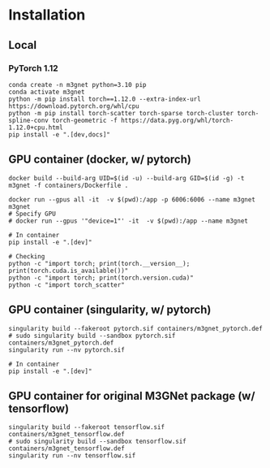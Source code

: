 # Installation

## Local

### PyTorch 1.12

```shell
conda create -n m3gnet python=3.10 pip
conda activate m3gnet
python -m pip install torch==1.12.0 --extra-index-url https://download.pytorch.org/whl/cpu
python -m pip install torch-scatter torch-sparse torch-cluster torch-spline-conv torch-geometric -f https://data.pyg.org/whl/torch-1.12.0+cpu.html
pip install -e ".[dev,docs]"
```

## GPU container (docker, w/ pytorch)

```shell
docker build --build-arg UID=$(id -u) --build-arg GID=$(id -g) -t m3gnet -f containers/Dockerfile .

docker run --gpus all -it  -v $(pwd):/app -p 6006:6006 --name m3gnet m3gnet
# Specify GPU
# docker run --gpus '"device=1"' -it  -v $(pwd):/app --name m3gnet

# In container
pip install -e ".[dev]"

# Checking
python -c "import torch; print(torch.__version__); print(torch.cuda.is_available())"
python -c "import torch; print(torch.version.cuda)"
python -c "import torch_scatter"
```

## GPU container (singularity, w/ pytorch)

```shell
singularity build --fakeroot pytorch.sif containers/m3gnet_pytorch.def
# sudo singularity build --sandbox pytorch.sif containers/m3gnet_pytorch.def
singularity run --nv pytorch.sif

# In container
pip install -e ".[dev]"
```

## GPU container for original M3GNet package (w/ tensorflow)

```shell
singularity build --fakeroot tensorflow.sif containers/m3gnet_tensorflow.def
# sudo singularity build --sandbox tensorflow.sif containers/m3gnet_tensorflow.def
singularity run --nv tensorflow.sif
```
